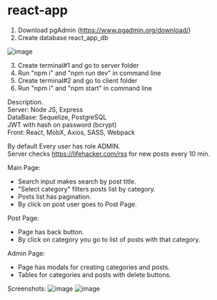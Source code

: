 # react-app

1. Download pgAdmin (https://www.pgadmin.org/download/)
2. Create database react_app_db

![image](https://user-images.githubusercontent.com/63109870/199123581-a916fa24-7147-4bdd-9f35-eb756e6bbfb5.png)

3. Create terminal#1 and go to server folder
4. Run "npm i" and "npm run dev" in command line
5. Create terminal#2 and go to client folder
6. Run "npm i" and "npm start" in command line

Description.  
Server: Node JS, Express  
DataBase: Sequelize, PostgreSQL  
JWT with hash on password (bcrypt)  
Front: React, MobX, Axios, SASS, Webpack

By default Every user has role ADMIN.  
Server checks https://lifehacker.com/rss for new posts every 10 min.  

Main Page:  
 * Search input makes search by post title.  
 * "Select category" filters posts list by category.  
 * Posts list has pagination.  
 * By click on post user goes to Post Page.   

Post Page:  
 * Page has back button.  
 * By click on category you go to list of posts with that category.     

Admin Page:  
 * Page has modals for creating categories and posts.  
 * Tables for categories and posts with delete buttons.

Screenshots:
![image](https://user-images.githubusercontent.com/63109870/199132559-70eb2fa7-810c-4678-a522-53aed0319b14.png)
![image](https://user-images.githubusercontent.com/63109870/199131342-1baa5457-67c0-4ce8-81f1-7049443873d6.png)

